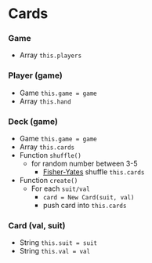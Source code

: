 # Cards

### Game
  - Array `this.players`

### Player (game)
  - Game `this.game = game`
  - Array `this.hand`

### Deck (game)
  - Game `this.game = game`
  - Array `this.cards`
  - Function `shuffle()`
    - for random number between 3-5
      - [Fisher-Yates](https://en.wikipedia.org/wiki/Fisher%E2%80%93Yates_shuffle) shuffle `this.cards`
  - Function `create()`
    - For each `suit/val`
      - `card = New Card(suit, val)`
      - push card into `this.cards`

### Card (val, suit)
  - String `this.suit = suit`
  - String `this.val = val`
